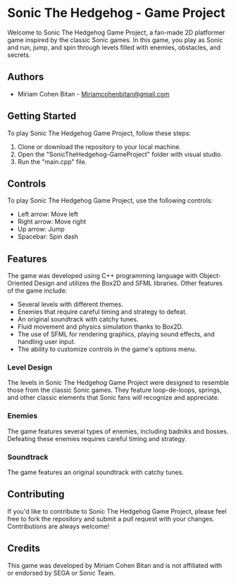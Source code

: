 # Sonic The Hedgehog - Game Project

Welcome to Sonic The Hedgehog Game Project, a fan-made 2D platformer game inspired by the classic Sonic games. In this game, you play as Sonic and run, jump, and spin through levels filled with enemies, obstacles, and secrets.

## Authors

- Miriam Cohen Bitan - Miriamcohenbitan@gmail.com

## Getting Started

To play Sonic The Hedgehog Game Project, follow these steps:

1. Clone or download the repository to your local machine.
2. Open the "SonicTheHedgehog-GameProject" folder with visual studio.
3. Run the "main.cpp" file.

## Controls

To play Sonic The Hedgehog Game Project, use the following controls:

- Left arrow: Move left
- Right arrow: Move right
- Up arrow: Jump
- Spacebar: Spin dash


## Features

The game was developed using C++ programming language with Object-Oriented Design and utilizes the Box2D and SFML libraries. Other features of the game include:

- Several levels with different themes.
- Enemies that require careful timing and strategy to defeat.
- An original soundtrack with catchy tunes.
- Fluid movement and physics simulation thanks to Box2D.
- The use of SFML for rendering graphics, playing sound effects, and handling user input.
- The ability to customize controls in the game's options menu.


### Level Design

The levels in Sonic The Hedgehog Game Project were designed to resemble those from the classic Sonic games. They feature loop-de-loops, springs, and other classic elements that Sonic fans will recognize and appreciate.

### Enemies

The game features several types of enemies, including badniks and bosses. Defeating these enemies requires careful timing and strategy.

### Soundtrack

The game features an original soundtrack with catchy tunes.

## Contributing

If you'd like to contribute to Sonic The Hedgehog Game Project, please feel free to fork the repository and submit a pull request with your changes. Contributions are always welcome!

## Credits

This game was developed by Miriam Cohen Bitan and is not affiliated with or endorsed by SEGA or Sonic Team.
